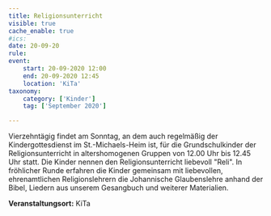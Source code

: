 ```yaml
---
title: Religionsunterricht
visible: true
cache_enable: true
#ics: 
date: 20-09-20
rule: 
event:
	start: 20-09-2020 12:00
	end: 20-09-2020 12:45
	location: 'KiTa'
taxonomy:
	category: ['Kinder']
	tag: ['September 2020']

---
```

Vierzehntägig findet am Sonntag, an dem auch regelmäßig der Kindergottesdienst im St.-Michaels-Heim ist, für die Grundschulkinder der Religionsunterricht in altershomogenen Gruppen von 12.00 Uhr bis 12.45 Uhr statt. Die Kinder nennen den Religionsunterricht liebevoll "Reli". In fröhlicher Runde erfahren die Kinder gemeinsam mit liebevollen, ehrenamtlichen Religionslehrern die Johannische Glaubenslehre anhand der Bibel, Liedern aus unserem Gesangbuch und weiterer Materialien.



**Veranstaltungsort:** KiTa

